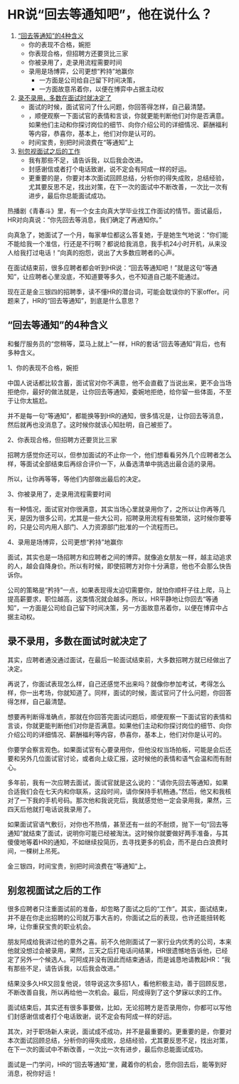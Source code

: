 # HR说“回去等通知吧”，他在说什么？

1. [“回去等通知”的4种含义](#“回去等通知”的4种含义)
    - 你的表现不合格，婉拒
    - 你表现合格，但招聘方还要货比三家
    - 你被录用了，走录用流程需要时间
    - 录用是场博弈，公司更想“矜持”地赢你
        - 一方面是公司给自己留下时间决策，
        - 一方面故意吊着你，以便在博弈中占据主动权
2. [录不录用，多数在面试时就决定了](#录不录用，多数在面试时就决定了)
    - 面试的时候，面试官问了什么问题，你回答得怎样，自己最清楚。
    - ，顺便观察一下面试官的表情和言谈，你就更能判断他们对你是否满意。如果他们主动和你探讨岗位的细节、向你介绍公司的详细情况、薪酬福利等内容，恭喜你，基本上，他们对你是认可的。
    - 时间宝贵，别把时间浪费在“等通知”上
3. [别忽视面试之后的工作](#别忽视面试之后的工作)
    - 我有那些不足，请告诉我，以后我会改进。
    - 封感谢信或者打个电话致谢，说不定会有阿成一样的好运。
    - 更重要的是，你要对本次面试回顾总结，分析你的得失成败，总结经验，尤其要反思不足，找出对策，在下一次的面试中不断改善，一次比一次有进步，最后你总能面试成功。

热播剧《青春斗》里，有一个女主向真大学毕业找工作面试的情节。面试最后，HR对向真说：“你先回去等消息，我们确定了再通知你。”

向真急了，她面试了一个月，每家单位都这么答复她，于是她生气地说：“你们能不能给我一个准信，行还是不行啊？都说给我消息，我手机24小时开机，从来没人给我打过电话！”向真的抱怨，说出了大多数应聘者的心声。
 
在面试结束前，很多应聘者都会听到HR说：“回去等通知吧！”就是这句“等通知”，让应聘者心里没底，不知道要等多久，也不知道自己能不能通过。

现在正是金三银四的招聘季，读不懂HR的潜台词，可能会耽误你的下家offer。问题来了，HR的“回去等通知”，到底是什么意思？

## “回去等通知”的4种含义

和餐厅服务员的“您稍等，菜马上就上”一样，HR的套话“回去等通知”背后，也有多种含义。

1、你的表现不合格，婉拒

中国人说话都比较含蓄，面试官对你不满意，他不会直截了当说出来，更不会当场拒绝你，最好的做法就是，让你回去等通知，委婉地拒绝，给你留一些体面，不至于让你太尴尬。

并不是每一句“等通知”，都能换等到HR的通知，很多情况是，让你回去等消息，然后就再也没消息了。这时候你就该心知肚明，自己被拒了。

2、你表现合格，但招聘方还要货比三家

招聘方感觉你还可以，但参加面试的不止你一个，他们想看看另外几个应聘者怎么样，等面试全部结束后再综合评价一下，从备选清单中挑选出最合适的录用。

所以，让你再等等，等他们内部做出最后的决定。

3、你被录用了，走录用流程需要时间

有一种情况，面试官对你很满意，其实当场心里就录用你了，之所以让你再等几天，是因为很多公司，尤其是一些大公司，招聘录用流程有些繁琐，这时候你要等的，只是公司内用人部门、人力资源部门批准的一个流程而已。

4、录用是场博弈，公司更想“矜持”地赢你

面试，其实也是一场招聘方和应聘者之间的博弈。就像追女朋友一样，越主动追求的人，越会自降身价。所以有时候，即使招聘方对你十分满意，他也不会那么快告诉你。

公司的策略是“矜持”一点，如果表现得太迫切需要你，就怕你顺杆子往上爬，马上提高薪要求，职位越高，这类情况就会越多。所以，HR平静地让你回去“等通知”，一方面是公司给自己留下时间决策，另一方面故意吊着你，以便在博弈中占据主动权。

## 录不录用，多数在面试时就决定了

其实，应聘者通没通过面试，在最后一轮面试结束前，大多数招聘方就已经做出了决定。

再说了，你面试表现怎么样，自己还感觉不出来吗？就像你参加考试，考得怎么样，你一出考场，你就知道了。同样，面试的时候，面试官问了什么问题，你回答得怎样，自己最清楚。

想要再判断得准确点，那就在你回答完面试问题后，顺便观察一下面试官的表情和言谈，你就更能判断他们对你是否满意。如果他们主动和你探讨岗位的细节、向你介绍公司的详细情况、薪酬福利等内容，恭喜你，基本上，他们对你是认可的。

你要学会察言观色。如果面试官有心要录用你，但他没权当场拍板，可能是会后还要和另外几位面试官讨论，或者向上级汇报，这时候他的表情和语气会温和而有耐心。

多年前，我有一次应聘去面试，面试官就是这么说的：“请你先回去等通知，如果合适我们会在七天内和你联系，这段时间，请你保持手机畅通。”然后，他又和我核对了一下我的手机号码。那次他和我说完后，我就感觉他一定会录用我，果然，三四天后他就打电话说我录用了。

如果面试官语气敷衍，对你也不热情，甚至还有一丝的不耐烦，抛下一句“回去等通知”就结束了面试，说明你可能已经被淘汰。这时候你就要做好两手准备，与其傻傻地等着HR的通知，不如继续投简历，去寻找更多的机会，而不是白白浪费时间，一棵树上吊死。

金三银四，时间宝贵，别把时间浪费在“等通知”上。

## 别忽视面试之后的工作

很多应聘者只注重面试前的准备，却忽略了面试之后的“工作”。其实，面试结束，并不是在你走出招聘的公司就万事大吉的，你面试之后的表现，也许还能扭转乾坤，让你重获宝贵的职业机会。

朋友阿成给我讲过他的意外之喜。前不久他刚面试了一家行业内优秀的公司，本来他就没想过会被录用，果然，三天之后打电话问结果，HR很遗憾地告诉他，已经定了另外一个候选人。可阿成并没有因此而结束通话，而是诚恳地请教起HR：“我有那些不足，请告诉我，以后我会改进。”

结果没多久HR又回复他说，领导说这次多招1人，看他积极主动，善于回顾反思，不断改善自我，所以再给他一次机会。最后，阿成得到了这个梦寐以求的工作。

面试结束后，其实还有很多事要做，比如，无论招聘方是否录用你，你都可以写他们封感谢信或者打个电话致谢，说不定会有阿成一样的好运。

其次，对于职场新人来说，面试成不成功，并不是最重要的。更重要的是，你要对本次面试回顾总结，分析你的得失成败，总结经验，尤其要反思不足，找出对策，在下一次的面试中不断改善，一次比一次有进步，最后你总能面试成功。
 
面试是一门学问，HR的“回去等通知”里，藏着你的机会，愿你回去后，能等到好消息，祝你好运！